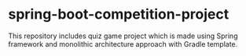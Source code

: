 # spring-boot-competition-project
This repository includes quiz game project which is made using Spring framework and monolithic architecture approach with Gradle template.
